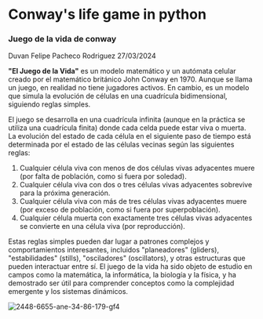 # Conway's life game in python
### Juego de la vida de conway
Duvan Felipe Pacheco Rodriguez
27/03/2024

**"El Juego de la Vida"** es un modelo matemático y un autómata celular creado por el matemático británico John Conway en 1970. Aunque se llama un juego, en realidad no tiene jugadores activos. En cambio, es un modelo que simula la evolución de células en una cuadrícula bidimensional, siguiendo reglas simples.

El juego se desarrolla en una cuadrícula infinita (aunque en la práctica se utiliza una cuadrícula finita) donde cada celda puede estar viva o muerta. La evolución del estado de cada célula en el siguiente paso de tiempo está determinada por el estado de las células vecinas según las siguientes reglas:

1. Cualquier célula viva con menos de dos células vivas adyacentes muere (por falta de población, como si fuera por soledad).
2. Cualquier célula viva con dos o tres células vivas adyacentes sobrevive para la próxima generación.
3. Cualquier célula viva con más de tres células vivas adyacentes muere (por exceso de población, como si fuera por superpoblación).
4. Cualquier célula muerta con exactamente tres células vivas adyacentes se convierte en una célula viva (por reproducción).

Estas reglas simples pueden dar lugar a patrones complejos y comportamientos interesantes, incluidos "planeadores" (gliders), "estabilidades" (stills), "osciladores" (oscillators), y otras estructuras que pueden interactuar entre sí. El juego de la vida ha sido objeto de estudio en campos como la matemática, la informática, la biología y la física, y ha demostrado ser útil para comprender conceptos como la complejidad emergente y los sistemas dinámicos.


![2448-6655-ane-34-86-179-gf4](https://github.com/dupachecor/conway-s-game-of-life/assets/72562179/dc83a399-cf5d-46b3-94b2-7fb337ac57c4)
